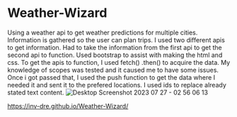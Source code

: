 # Weather-Wizard
Using a weather api to get weather predictions for multiple cities. Information is gathered so the user can plan trips. I used two different apis to get information. Had to take the information from the first api to get the second api to function. Used bootstrap to assist with making the html and css. To get the apis to function, I used fetch() .then() to acquire the data. My knowledge of scopes was tested and it caused me to have some issues. Once i got passed that, I used the push function to get the data where I needed it and sent it to the prefered locations. I used ids to replace already stated text content.
![Desktop Screenshot 2023 07 27 - 02 56 06 13](https://github.com/Inv-Dre/Weather-Wizard/assets/135474781/c369601a-a4b8-4230-a83a-39280605c409)

https://inv-dre.github.io/Weather-Wizard/

